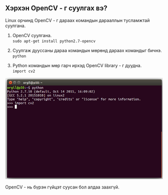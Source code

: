 ## Хэрхэн OpenCV - г суулгах вэ?

Linux орчинд OpenCV - г дараах командын дарааллын тусламжтай суулгана.  
1. OpenCV суулгана.  
`sudo apt-get install python2.7-opencv`

2. Суулгаж дууссаны дараа командын мөрөнд дараах командыг бичнэ.  
`python`
3. Python командын мөр гарч ирхэд OpenCV library - г дуудна.  
`import cv2`

![alt text](https://github.com/orgilj/opencv-notebooks/blob/master/images/Install.png  "Picture of shell 1")

OpenCV - нь бүрэн гүйцэт суусан бол алдаа заахгүй.
